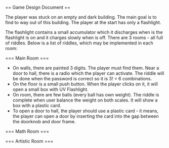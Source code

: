 == Game Design Document ==

The player was stuck on an empty and dark building. The main goal is to find to way out of this building. The player at the start has only a flashlight.

The flashlight contains a small accumulator which it discharges when is the flashlight is on and it charges slowly when is off.
There are 3 rooms - all full of riddles. 
Below is a list of riddles, which may be implemented in each room:

=== Main Room ===
* On walls, there are painted  3 digits. The player must find them. Near a door to hall, there is a radio which the player can activate. The riddle will be done when the password is correct so it is 3! = 6 combinations.
* On the floor is a small push button. When the player clicks on it, it will open a small box with UV Flashlight.
* On room, there are few balls (every ball has own weight). The riddle is complete when user balance the weight on both scales. It will show a box with a plastic card.
* To open a door to hall, the player should use a plastic card - it means, the player can open a door by inserting the card into the gap between the doorknob and door frame.


=== Math Room ===


=== Artistic Room ===

